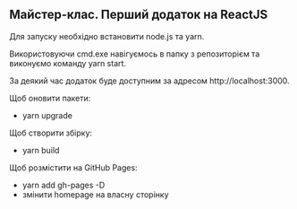 ## Майстер-клас. Перший додаток на ReactJS

Для запуску необхідно встановити node.js та yarn.

Використовуючи cmd.exe навігуємось в папку з репозиторієм та виконуємо команду yarn start.

За деякий час додаток буде доступним за адресом http://localhost:3000.

Щоб оновити пакети:
- yarn upgrade

Щоб створити збірку:
- yarn build

Щоб розмістити на GitHub Pages:
- yarn add gh-pages -D
- змінити homepage на власну сторінку